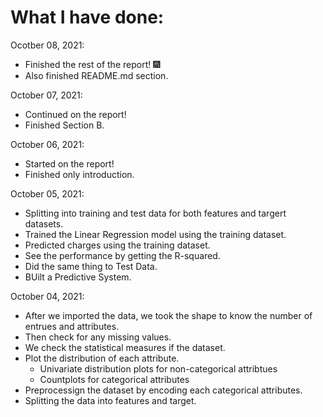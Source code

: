 # What I have done:

Ocotber 08, 2021:
- Finished the rest of the report! 🎆
- Also finished README.md section.

October 07, 2021:
- Continued on the report!
- Finished Section B.

October 06, 2021:
- Started on the report!
- Finished only introduction. 

October 05, 2021:
- Splitting into training and test data for both features and targert datasets.
- Trained the Linear Regression  model using the training dataset.
- Predicted charges using the training dataset.
- See the performance by getting the R-squared.
- Did the same thing to Test Data.
- BUilt a Predictive System.


October 04, 2021:
- After we imported the data, we took the shape to know the number of entrues and attributes.
- Then check for any missing values.
- We check the statistical measures if the dataset.
- Plot the distribution of each attribute. 
  - Univariate distribution plots for non-categorical attribtues
  - Countplots for categorical attributes
- Preprocessign the dataset by encoding each categorical attributes.
- Splitting the data into features and target.
